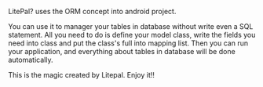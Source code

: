 LitePal? uses the ORM concept into android project.

You can use it to manager your tables in database without write even a SQL statement. All you need to do is define your model class, write the fields you need into class and put the class's full into mapping list. Then you can run your application, and everything about tables in database will be done automatically.

This is the magic created by Litepal. Enjoy it!!
